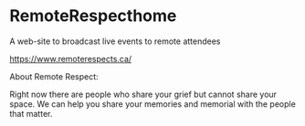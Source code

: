 # RemoteRespecthome

A web-site to broadcast live events to remote attendees


https://www.remoterespects.ca/


About Remote Respect:


Right now there are people who share your grief but cannot share your space. We can help you share your memories and memorial with the people that matter.
